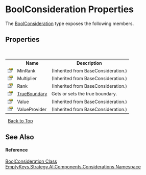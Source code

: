 # BoolConsideration Properties
 

The <a href="T_EmptyKeys_Strategy_AI_Components_Considerations_BoolConsideration">BoolConsideration</a> type exposes the following members.


## Properties
&nbsp;<table><tr><th></th><th>Name</th><th>Description</th></tr><tr><td>![Public property](media/pubproperty.gif "Public property")</td><td>MinRank</td><td> (Inherited from BaseConsideration.)</td></tr><tr><td>![Public property](media/pubproperty.gif "Public property")</td><td>Multiplier</td><td> (Inherited from BaseConsideration.)</td></tr><tr><td>![Public property](media/pubproperty.gif "Public property")</td><td>Rank</td><td> (Inherited from BaseConsideration.)</td></tr><tr><td>![Public property](media/pubproperty.gif "Public property")</td><td><a href="P_EmptyKeys_Strategy_AI_Components_Considerations_BoolConsideration_TrueBoundary">TrueBoundary</a></td><td>
Gets or sets the true boundary.</td></tr><tr><td>![Public property](media/pubproperty.gif "Public property")</td><td>Value</td><td> (Inherited from BaseConsideration.)</td></tr><tr><td>![Public property](media/pubproperty.gif "Public property")</td><td>ValueProvider</td><td> (Inherited from BaseConsideration.)</td></tr></table>&nbsp;
<a href="#boolconsideration-properties">Back to Top</a>

## See Also


#### Reference
<a href="T_EmptyKeys_Strategy_AI_Components_Considerations_BoolConsideration">BoolConsideration Class</a><br /><a href="N_EmptyKeys_Strategy_AI_Components_Considerations">EmptyKeys.Strategy.AI.Components.Considerations Namespace</a><br />